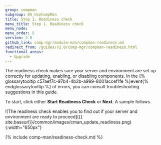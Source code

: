 ```yaml
---
group: compman
subgroup: 05_UseCompMan
title: Step 1. Readiness check
menu_title: Step 1. Readiness check
menu_node:
menu_order: 5
version: 2.0
github_link: comp-mgr/module-man/compman-readiness.md
redirect_from: /guides/v2.0/comp-mgr/compman-readiness.html
functional_areas:
  - Upgrade
---
```


The readiness check makes sure your server and environment are set up correctly for updating, enabling, or disabling components. In the {% glossarytooltip c57aef7c-97b4-4b2b-a999-8001accef1fe %}event{% endglossarytooltip %} of errors, you can consult troubleshooting suggestions in this guide.

To start, click either **Start Readiness Check** or **Next**. A sample follows.

![The readiness check enables you to find out if your server and environment are ready to proceed]({{ site.baseurl}}/common/images/cman_update_readiness.png){:width="650px"}

{% include comp-man/readiness-check.md %}